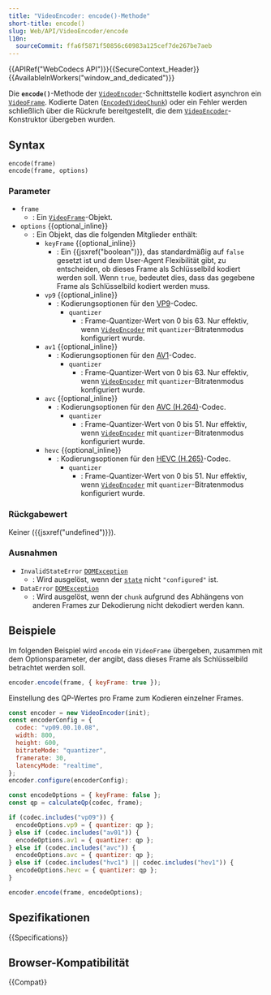 ```yaml
---
title: "VideoEncoder: encode()-Methode"
short-title: encode()
slug: Web/API/VideoEncoder/encode
l10n:
  sourceCommit: ffa6f5871f50856c60983a125cef7de267be7aeb
---
```


{{APIRef("WebCodecs API")}}{{SecureContext_Header}}{{AvailableInWorkers("window_and_dedicated")}}

Die **`encode()`**-Methode der [`VideoEncoder`](/de/docs/Web/API/VideoEncoder)-Schnittstelle kodiert asynchron ein [`VideoFrame`](/de/docs/Web/API/VideoFrame).
Kodierte Daten ([`EncodedVideoChunk`](/de/docs/Web/API/EncodedVideoChunk)) oder ein Fehler werden schließlich über die Rückrufe bereitgestellt, die dem [`VideoEncoder`](/de/docs/Web/API/VideoEncoder)-Konstruktor übergeben wurden.

## Syntax

```js-nolint
encode(frame)
encode(frame, options)
```

### Parameter

- `frame`
  - : Ein [`VideoFrame`](/de/docs/Web/API/VideoFrame)-Objekt.
- `options` {{optional_inline}}
  - : Ein Objekt, das die folgenden Mitglieder enthält:
    - `keyFrame` {{optional_inline}}
      - : Ein {{jsxref("boolean")}}, das standardmäßig auf `false` gesetzt ist und dem User-Agent Flexibilität gibt, zu entscheiden, ob dieses Frame als Schlüsselbild kodiert werden soll. Wenn `true`, bedeutet dies, dass das gegebene Frame als Schlüsselbild kodiert werden muss.
    - `vp9` {{optional_inline}}
      - : Kodierungsoptionen für den [VP9](/de/docs/Web/Media/Guides/Formats/Video_codecs#vp9)-Codec.
        - `quantizer`
          - : Frame-Quantizer-Wert von 0 bis 63. Nur effektiv, wenn [`VideoEncoder`](/de/docs/Web/API/VideoEncoder) mit `quantizer`-Bitratenmodus konfiguriert wurde.
    - `av1` {{optional_inline}}
      - : Kodierungsoptionen für den [AV1](/de/docs/Web/Media/Guides/Formats/Video_codecs#av1)-Codec.
        - `quantizer`
          - : Frame-Quantizer-Wert von 0 bis 63. Nur effektiv, wenn [`VideoEncoder`](/de/docs/Web/API/VideoEncoder) mit `quantizer`-Bitratenmodus konfiguriert wurde.
    - `avc` {{optional_inline}}
      - : Kodierungsoptionen für den [AVC (H.264)](/de/docs/Web/Media/Guides/Formats/Video_codecs#avc_h.264)-Codec.
        - `quantizer`
          - : Frame-Quantizer-Wert von 0 bis 51. Nur effektiv, wenn [`VideoEncoder`](/de/docs/Web/API/VideoEncoder) mit `quantizer`-Bitratenmodus konfiguriert wurde.
    - `hevc` {{optional_inline}}
      - : Kodierungsoptionen für den [HEVC (H.265)](/de/docs/Web/Media/Guides/Formats/Video_codecs#hevc_h.265)-Codec.
        - `quantizer`
          - : Frame-Quantizer-Wert von 0 bis 51. Nur effektiv, wenn [`VideoEncoder`](/de/docs/Web/API/VideoEncoder) mit `quantizer`-Bitratenmodus konfiguriert wurde.

### Rückgabewert

Keiner ({{jsxref("undefined")}}).

### Ausnahmen

- `InvalidStateError` [`DOMException`](/de/docs/Web/API/DOMException)
  - : Wird ausgelöst, wenn der [`state`](/de/docs/Web/API/VideoEncoder/state) nicht `"configured"` ist.
- `DataError` [`DOMException`](/de/docs/Web/API/DOMException)
  - : Wird ausgelöst, wenn der `chunk` aufgrund des Abhängens von anderen Frames zur Dekodierung nicht dekodiert werden kann.

## Beispiele

Im folgenden Beispiel wird `encode` ein `VideoFrame` übergeben, zusammen mit dem Optionsparameter, der angibt, dass dieses Frame als Schlüsselbild betrachtet werden soll.

```js
encoder.encode(frame, { keyFrame: true });
```

Einstellung des QP-Wertes pro Frame zum Kodieren einzelner Frames.

```js
const encoder = new VideoEncoder(init);
const encoderConfig = {
  codec: "vp09.00.10.08",
  width: 800,
  height: 600,
  bitrateMode: "quantizer",
  framerate: 30,
  latencyMode: "realtime",
};
encoder.configure(encoderConfig);

const encodeOptions = { keyFrame: false };
const qp = calculateQp(codec, frame);

if (codec.includes("vp09")) {
  encodeOptions.vp9 = { quantizer: qp };
} else if (codec.includes("av01")) {
  encodeOptions.av1 = { quantizer: qp };
} else if (codec.includes("avc")) {
  encodeOptions.avc = { quantizer: qp };
} else if (codec.includes("hvc1") || codec.includes("hev1")) {
  encodeOptions.hevc = { quantizer: qp };
}

encoder.encode(frame, encodeOptions);
```

## Spezifikationen

{{Specifications}}

## Browser-Kompatibilität

{{Compat}}
